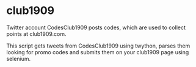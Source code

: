 # club1909
Twitter account CodesClub1909 posts codes, which are used to collect points at club1909.com.

This script gets tweets from CodesClub1909 using twython, parses them looking for promo codes and submits them on your club1909 page using selenium.

